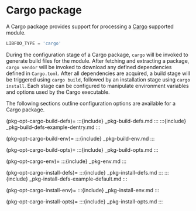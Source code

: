 # Cargo package

A Cargo package provides support for processing a [Cargo][cargo] supported
module.

```python
LIBFOO_TYPE = 'cargo'
```

During the configuration stage of a Cargo package, `cargo` will be invoked to
generate build files for the module. After fetching and extracting a package,
`cargo vendor` will be invoked to download any defined dependencies defined
in `Cargo.toml`. After all dependencies are acquired, a build stage will
be triggered using `cargo build`, followed by an installation stage using
`cargo install`. Each stage can be configured to manipulate environment
variables and options used by the Cargo executable.

The following sections outline configuration options are available for a
Cargo package.

(pkg-opt-cargo-build-defs)=
:::{include} _pkg-build-defs.md
:::
:::{include} _pkg-build-defs-example-dentry.md
:::

(pkg-opt-cargo-build-env)=
:::{include} _pkg-build-env.md
:::

(pkg-opt-cargo-build-opts)=
:::{include} _pkg-build-opts.md
:::

(pkg-opt-cargo-env)=
:::{include} _pkg-env.md
:::

(pkg-opt-cargo-install-defs)=
:::{include} _pkg-install-defs.md
:::
:::{include} _pkg-install-defs-example-default.md
:::

(pkg-opt-cargo-install-env)=
:::{include} _pkg-install-env.md
:::

(pkg-opt-cargo-install-opts)=
:::{include} _pkg-install-opts.md
:::


[cargo]: https://doc.rust-lang.org/cargo/
